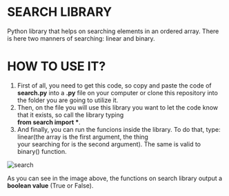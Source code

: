 # SEARCH LIBRARY

Python library that helps on searching elements in an ordered array. There is here two manners of searching: linear and binary.

# HOW TO USE IT?

1. First of all, you need to get this code, so copy and paste the code of **search.py** into a **.py** file on your computer or clone this repository into the folder you are going to utilize it.
2. Then, on the file you will use this library you want to let the code know that it exists, so call the library typing    
__from search import *__.
3. And finally, you can run the funcions inside the library. To do that, type: linear(the array is the first argument, the thing   
your searching for is the second argument). The same is valid to binary() function.

![search](https://user-images.githubusercontent.com/68133032/208799829-fa2aee19-bcee-4984-9e43-0cebad936451.png)

As you can see in the image above, the functions on search library output a **boolean value** (True or False).
